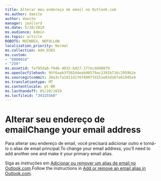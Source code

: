 ```yaml
---
title: Alterar meu endereço de email no Outlook.com
ms.author: daeite
author: daeite
manager: joallard
ms.date: 5/20/2019
ms.audience: Admin
ms.topic: article
ROBOTS: NOINDEX, NOFOLLOW
localization_priority: Normal
ms.collection: Adm_O365
ms.custom:
- "8000010"
- "259"
ms.assetid: fa795da0-f04b-4032-bd27-177ecdd488f9
ms.openlocfilehash: 95f6aab3f502d4eab98579ac3391b716c2959b2e
ms.sourcegitcommit: 20a3cfa10114176f8997fd151e83d167a81945e4
ms.translationtype: MT
ms.contentlocale: pt-BR
ms.lasthandoff: 05/20/2019
ms.locfileid: "34325560"
---
```

# <a name="change-your-email-address"></a><span data-ttu-id="c0661-102">Alterar seu endereço de email</span><span class="sxs-lookup"><span data-stu-id="c0661-102">Change your email address</span></span>

<span data-ttu-id="c0661-103">Para alterar seu endereço de email, você precisará adicionar outro e torná-lo o alias de email principal.</span><span class="sxs-lookup"><span data-stu-id="c0661-103">To change your email address, you'll need to add another one and make it your primary email alias.</span></span>
  
<span data-ttu-id="c0661-104">Siga as instruções em [Adicionar ou remover um alias de email no Outlook.com](https://go.microsoft.com/fwlink/p/?linkid=873115).</span><span class="sxs-lookup"><span data-stu-id="c0661-104">Follow the instructions in [Add or remove an email alias in Outlook.com](https://go.microsoft.com/fwlink/p/?linkid=873115).</span></span>